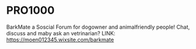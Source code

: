 # PRO1000
BarkMate
a Soscial Forum for dogowner and animalfriendly people! Chat, discuss and maby ask an vetrinarian?
LINK: https://moen012345.wixsite.com/barkmate
